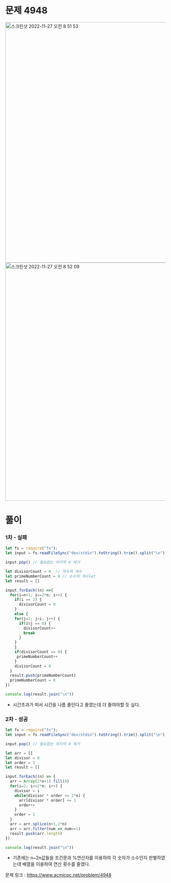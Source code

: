 # 문제 4948

<img width="754" alt="스크린샷 2022-11-27 오전 8 51 53" src="https://user-images.githubusercontent.com/103481518/204113155-f18692d7-1f86-46c5-a3f6-09742bbee439.png">

<img width="747" alt="스크린샷 2022-11-27 오전 8 52 09" src="https://user-images.githubusercontent.com/103481518/204113150-91dbf998-450d-4b9d-aa48-ab7663bb2a97.png">


# 풀이

### 1차 - 실패

```javascript
let fs = require("fs");
let input = fs.readFileSync("dev/stdin").toString().trim().split("\n").map(num => parseInt(num))

input.pop() // 필요없는 마지막 0 제거

let divisorCount = 0  // 약수의 개수
let primeNumberCount = 0 // 소수의 개수let
let result = []

input.forEach((n) =>{
  for(i=n+1; i<=2*n; i++) {
    if(i == 2) {
      divisorCount = 0
    }
    else {
    for(j=2; j<i; j++) {
      if(i%j == 0) {
        divisorCount++
        break
      }
    }
    }
    if(divisorCount == 0) {
     primeNumberCount++
    }
    divisorCount = 0
  }
  result.push(primeNumberCount)
  primeNumberCount = 0
})

console.log(result.join("\n"))
```

- 시간초과가 떠서 시간을 나름 줄인다고 줄였는데 더 줄여야할 듯 싶다.

### 2차 - 성공

```javascript
let fs = require("fs");
let input = fs.readFileSync("dev/stdin").toString().trim().split("\n").map(num => parseInt(num))

input.pop() // 필요없는 마지막 0 제거

let arr = [] 
let divisor = 0
let order = 1
let result = []

input.forEach((n) => {
  arr = Array(2*n+1).fill(0)
  for(i=2; i<=2*n; i++) {
    divisor = i
    while(divisor * order <= 2*n) {
      arr[divisor * order] += 1
      order++
    }
    order = 1
  }
  arr = arr.splice(n+1,2*n)
  arr = arr.filter(num => num==1)
  result.push(arr.length)
})

console.log(result.join("\n"))
```

- 기존에는 n~2n값들을 조건문과 %연산자를 이용하여 각 숫자가 소수인지 판별하였는데 배열을 이용하여 연산 횟수를 줄였다.

문제 링크 : https://www.acmicpc.net/problem/4948
